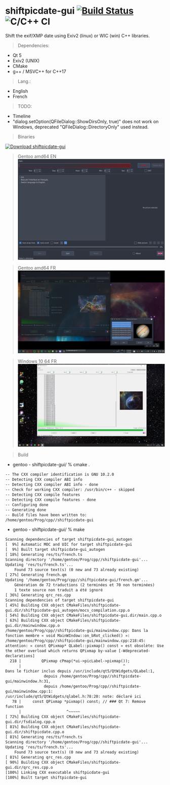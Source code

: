# shiftpicdate-gui [![Build Status](https://cloud.drone.io/api/badges/a-lemonnier/shiftpicdate-gui/status.svg)](https://cloud.drone.io/a-lemonnier/shiftpicdate-gui) ![C/C++ CI](https://github.com/a-lemonnier/shiftpicdate-gui/workflows/C/C++%20CI/badge.svg)

Shift the exif/XMP date using Exiv2 (linux) or WIC (win) C++ libraries.


> Dependencies:
- Qt 5
- Exiv2 (UNIX)
- CMake
- g++ / MSVC++ for C++17

> Lang.:
- English
- French

> TODO:
- Timeline
- "dialog.setOption(QFileDialog::ShowDirsOnly, true)" does not work on Windows, deprecated "QFileDialog::DirectoryOnly" used instead.

> Binaries 

[![Download shiftpicdate-gui](https://a.fsdn.com/con/app/sf-download-button)](https://sourceforge.net/projects/shiftpicdate-gui/files/latest/download)

> Gentoo amd64 EN
![shiftpicdate-gui](doc/shiftpicdate-gui_2.png)

> Gentoo amd64 FR
![shiftpicdate-gui](doc/shiftpicdate-gui.png)

> Windows 10 64 FR
![shiftpicdate-gui_win](doc/shiftpicdate-gui_win.png)


> Build

- gentoo - shiftpicdate-gui/ % cmake .
```
-- The CXX compiler identification is GNU 10.2.0
-- Detecting CXX compiler ABI info
-- Detecting CXX compiler ABI info - done
-- Check for working CXX compiler: /usr/bin/c++ - skipped
-- Detecting CXX compile features
-- Detecting CXX compile features - done
-- Configuring done
-- Generating done
-- Build files have been written to: /home/gentoo/Prog/cpp//shiftpicdate-gui

```

- gentoo - shiftpicdate-gui/ % make
```
Scanning dependencies of target shiftpicdate-gui_autogen
[  9%] Automatic MOC and UIC for target shiftpicdate-gui
[  9%] Built target shiftpicdate-gui_autogen
[ 18%] Generating res/ts/french.ts
Scanning directory '/home/gentoo/Prog/cpp//shiftpicdate-gui'...
Updating 'res/ts/french.ts'...
    Found 73 source text(s) (0 new and 73 already existing)
[ 27%] Generating french.qm
Updating '/home/gentoo/Prog/cpp//shiftpicdate-gui/french.qm'...
    Génération de 72 traductions (2 terminées et 70 non terminées)
    1 texte source non traduit a été ignoré
[ 36%] Generating qrc_res.cpp
Scanning dependencies of target shiftpicdate-gui
[ 45%] Building CXX object CMakeFiles/shiftpicdate-gui.dir/shiftpicdate-gui_autogen/mocs_compilation.cpp.o
[ 54%] Building CXX object CMakeFiles/shiftpicdate-gui.dir/main.cpp.o
[ 63%] Building CXX object CMakeFiles/shiftpicdate-gui.dir/mainwindow.cpp.o
/home/gentoo/Prog/cpp//shiftpicdate-gui/mainwindow.cpp: Dans la fonction membre « void MainWIndow::on_bRot_clicked() »:
/home/gentoo/Prog/cpp//shiftpicdate-gui/mainwindow.cpp:218:45: attention: « const QPixmap* QLabel::pixmap() const » est obsolète: Use the other overload which returns QPixmap by-value [-Wdeprecated-declarations]
  218 |         QPixmap cPmap(*ui->picLabel->pixmap());
      |                                             ^
Dans le fichier inclus depuis /usr/include/qt5/QtWidgets/QLabel:1,
                 depuis /home/gentoo/Prog/cpp//shiftpicdate-gui/mainwindow.h:31,
                 depuis /home/gentoo/Prog/cpp//shiftpicdate-gui/mainwindow.cpp:1:
/usr/include/qt5/QtWidgets/qlabel.h:78:20: note: déclaré ici
   78 |     const QPixmap *pixmap() const; // ### Qt 7: Remove function
      |                    ^~~~~~
[ 72%] Building CXX object CMakeFiles/shiftpicdate-gui.dir/fsdialog.cpp.o
[ 81%] Building CXX object CMakeFiles/shiftpicdate-gui.dir/shiftpicdate.cpp.o
[ 81%] Generating res/ts/french.ts
Scanning directory '/home/gentoo/Prog/cpp//shiftpicdate-gui'...
Updating 'res/ts/french.ts'...
    Found 73 source text(s) (0 new and 73 already existing)
[ 81%] Generating qrc_res.cpp
[ 90%] Building CXX object CMakeFiles/shiftpicdate-gui.dir/qrc_res.cpp.o
[100%] Linking CXX executable shiftpicdate-gui
[100%] Built target shiftpicdate-gui
```

